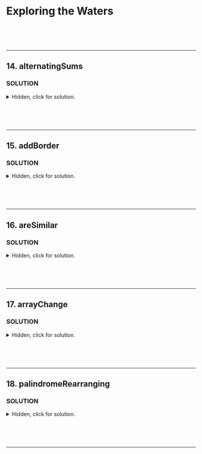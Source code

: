 # Exploring the Waters <br><br><br>

---

## 14. alternatingSums

### **SOLUTION**

<details>
  <summary>Hidden, click for solution.</summary>

```javascript

```

</details>

<br><br><br>

--- 

## 15. addBorder

### **SOLUTION**

<details>
  <summary>Hidden, click for solution.</summary>

```javascript

```

</details>

<br><br><br>

--- 

## 16. areSimilar

### **SOLUTION**

<details>
  <summary>Hidden, click for solution.</summary>

```javascript

```

</details>

<br><br><br>

--- 

## 17. arrayChange

### **SOLUTION**

<details>
  <summary>Hidden, click for solution.</summary>

```javascript

```

</details>

<br><br><br>

---
 
## 18. palindromeRearranging

### **SOLUTION**

<details>
  <summary>Hidden, click for solution.</summary>

```javascript

```

</details>

<br><br><br>

--- 

